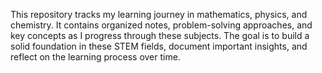 This repository tracks my learning journey in mathematics, physics, and chemistry. It contains organized notes, problem-solving approaches, and key concepts as I progress through these subjects. The goal is to build a solid foundation in these STEM fields, document important insights, and reflect on the learning process over time.
